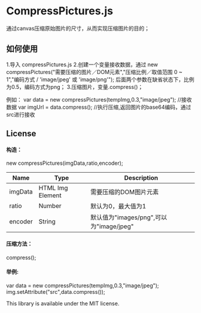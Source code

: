 # CompressPictures.js
通过canvas压缩原始图片的尺寸，从而实现压缩图片的目的；
## 如何使用
1.导入 compressPictures.js
2.创建一个变量接收数据，通过 new compressPictures("需要压缩的图片／DOM元素","压缩比例／取值范围 0 ~ 1","编码方式 / 'image/jpeg' 或 'image/png'"); 后面两个参数在缺省状态下，比例为0.5，编码方式为png；
3.压缩图片，变量.compress()；

例如：
	var data = new compressPictures(tempImg,0.3,"image/jpeg");  //接收数据
  var imgUrl = data.compress();    //执行压缩,返回图片的base64编码，通过src进行接收

## License
<div class="col-xs-12 col-md-12">
  <h4>构造：</h4>
  <p>
    new compressPictures(imgData,ratio,encoder);
  </p>
<table class="table table-bordered">
<thead>
<tr>
<th>Name</th>
<th>Type</th>
<th>Description</th>
</tr>
</thead>
<tbody>
<tr>
<td>imgData</td>
<td>HTML Img Element	</td>
<td>需要压缩的DOM图片元素</td>
</tr>
<tr>
<td>ratio</td>
<td>Number</td>
<td>默认为0，最大值为1</td>
</tr>
<tr>
<td>encoder</td>
<td>String</td>
<td>默认值为"images/png",可以为"image/jpeg"</td>
</tr>
</tbody>
</table>
<h4>压缩方法：</h4>
<p>
compress();
</p>
<h4>举例:</h4>
<p>
var data = new compressPictures(tempImg,0.3,"image/jpeg");<br>
img.setAttribute("src",data.compress());
</p>
</div>
This library is available under the MIT license.
